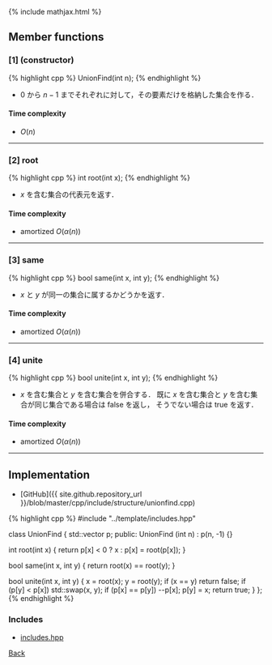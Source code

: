{% include mathjax.html %}

## Member functions

### [1] (constructor)
{% highlight cpp %}
UnionFind(int n);
{% endhighlight %}

- $0$ から $n - 1$ までそれぞれに対して，その要素だけを格納した集合を作る．

#### Time complexity

- $O(n)$

---------------------------------------

### [2] root
{% highlight cpp %}
int root(int x);
{% endhighlight %}

- $x$ を含む集合の代表元を返す．

#### Time complexity

- amortized $O(\alpha(n))$

---------------------------------------

### [3] same
{% highlight cpp %}
bool same(int x, int y);
{% endhighlight %}

- $x$ と $y$ が同一の集合に属するかどうかを返す．

#### Time complexity

- amortized $O(\alpha(n))$

---------------------------------------

### [4] unite
{% highlight cpp %}
bool unite(int x, int y);
{% endhighlight %}

- $x$ を含む集合と $y$ を含む集合を併合する． 既に $x$ を含む集合と $y$ を含む集合が同じ集合である場合は false を返し， そうでない場合は true を返す．

#### Time complexity

- amortized $O(\alpha(n))$

---------------------------------------

## Implementation

- [GitHub]({{ site.github.repository_url }}/blob/master/cpp/include/structure/unionfind.cpp)

{% highlight cpp %}
#include "../template/includes.hpp"

class UnionFind {
  std::vector<int> p;
public:
  UnionFind (int n) : p(n, -1) {}

  int root(int x) {
    return p[x] < 0 ? x : p[x] = root(p[x]);
  }

  bool same(int x, int y) {
    return root(x) == root(y);
  }

  bool unite(int x, int y) {
    x = root(x); y = root(y);
    if (x == y) return false;
    if (p[y] < p[x]) std::swap(x, y);
    if (p[x] == p[y]) --p[x];
    p[y] = x;
    return true;
  }
};
{% endhighlight %}

### Includes

- [includes.hpp](../template/includes)

[Back](../..)
